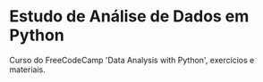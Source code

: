 # Estudo de Análise de Dados em Python

Curso do FreeCodeCamp 'Data Analysis with Python', exercícios e materiais.
